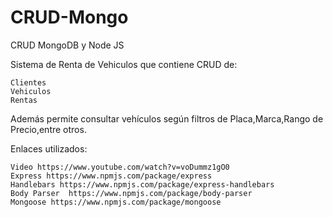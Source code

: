 # CRUD-Mongo
CRUD MongoDB y Node JS

Sistema de Renta de Vehiculos que contiene CRUD de:

	Clientes
	Vehiculos
	Rentas

Además permite consultar vehículos según filtros de Placa,Marca,Rango de Precio,entre otros.

Enlaces utilizados:

	Video https://www.youtube.com/watch?v=voDummz1gO0
	Express https://www.npmjs.com/package/express
	Handlebars https://www.npmjs.com/package/express-handlebars 
	Body Parser  https://www.npmjs.com/package/body-parser
	Mongoose https://www.npmjs.com/package/mongoose

